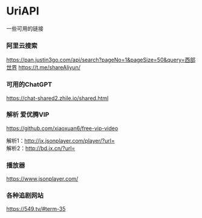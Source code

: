 # UriAPI
一些可用的链接

### 阿里云搜索  
https://pan.justin3go.com/api/search?pageNo=1&pageSize=50&query=西部世界
https://t.me/shareAliyun/

### 可用的ChatGPT
https://chat-shared2.zhile.io/shared.html

### 解析 爱优腾VIP
https://github.com/xiaoxuan6/free-vip-video  

解析1：http://jx.jsonplayer.com/player/?url=  
解析2：http://bd.jx.cn/?url=

### 播放器
https://www.jsonplayer.com/

### 各种追剧网站
https://549.tv/#term-35

